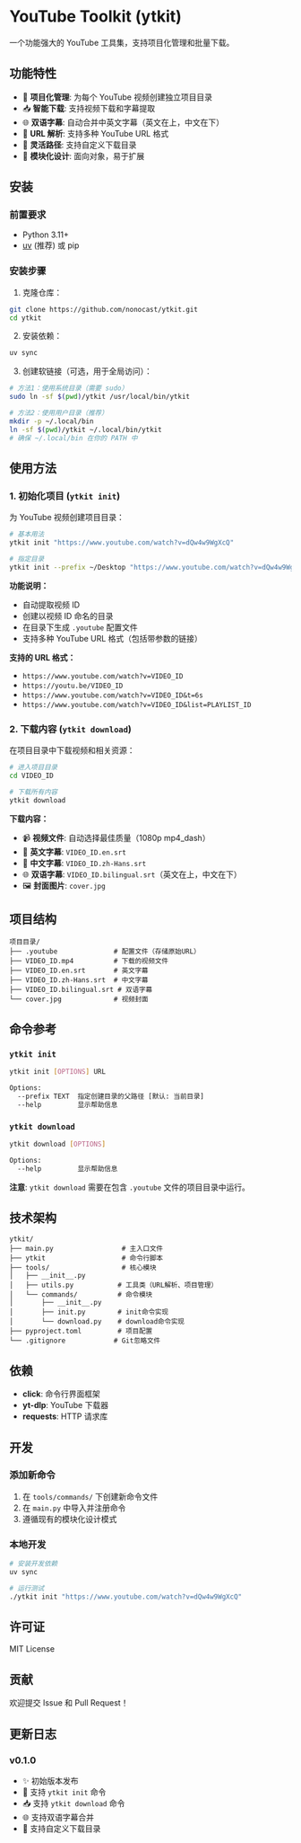 # YouTube Toolkit (ytkit)

一个功能强大的 YouTube 工具集，支持项目化管理和批量下载。

## 功能特性

- 🚀 **项目化管理**: 为每个 YouTube 视频创建独立项目目录
- 📥 **智能下载**: 支持视频下载和字幕提取
- 🌐 **双语字幕**: 自动合并中英文字幕（英文在上，中文在下）
- 🎯 **URL 解析**: 支持多种 YouTube URL 格式
- 📁 **灵活路径**: 支持自定义下载目录
- 🔧 **模块化设计**: 面向对象，易于扩展

## 安装

### 前置要求

- Python 3.11+
- [uv](https://github.com/astral-sh/uv) (推荐) 或 pip

### 安装步骤

1. 克隆仓库：
```bash
git clone https://github.com/nonocast/ytkit.git
cd ytkit
```

2. 安装依赖：
```bash
uv sync
```

3. 创建软链接（可选，用于全局访问）：
```bash
# 方法1：使用系统目录（需要 sudo）
sudo ln -sf $(pwd)/ytkit /usr/local/bin/ytkit

# 方法2：使用用户目录（推荐）
mkdir -p ~/.local/bin
ln -sf $(pwd)/ytkit ~/.local/bin/ytkit
# 确保 ~/.local/bin 在你的 PATH 中
```

## 使用方法

### 1. 初始化项目 (`ytkit init`)

为 YouTube 视频创建项目目录：

```bash
# 基本用法
ytkit init "https://www.youtube.com/watch?v=dQw4w9WgXcQ"

# 指定目录
ytkit init --prefix ~/Desktop "https://www.youtube.com/watch?v=dQw4w9WgXcQ"
```

**功能说明：**
- 自动提取视频 ID
- 创建以视频 ID 命名的目录
- 在目录下生成 `.youtube` 配置文件
- 支持多种 YouTube URL 格式（包括带参数的链接）

**支持的 URL 格式：**
- `https://www.youtube.com/watch?v=VIDEO_ID`
- `https://youtu.be/VIDEO_ID`
- `https://www.youtube.com/watch?v=VIDEO_ID&t=6s`
- `https://www.youtube.com/watch?v=VIDEO_ID&list=PLAYLIST_ID`

### 2. 下载内容 (`ytkit download`)

在项目目录中下载视频和相关资源：

```bash
# 进入项目目录
cd VIDEO_ID

# 下载所有内容
ytkit download
```

**下载内容：**
- 📹 **视频文件**: 自动选择最佳质量（1080p mp4_dash）
- 📝 **英文字幕**: `VIDEO_ID.en.srt`
- 📝 **中文字幕**: `VIDEO_ID.zh-Hans.srt`
- 🌐 **双语字幕**: `VIDEO_ID.bilingual.srt`（英文在上，中文在下）
- 🖼️ **封面图片**: `cover.jpg`

## 项目结构

```
项目目录/
├── .youtube              # 配置文件（存储原始URL）
├── VIDEO_ID.mp4          # 下载的视频文件
├── VIDEO_ID.en.srt       # 英文字幕
├── VIDEO_ID.zh-Hans.srt  # 中文字幕
├── VIDEO_ID.bilingual.srt # 双语字幕
└── cover.jpg             # 视频封面
```

## 命令参考

### `ytkit init`

```bash
ytkit init [OPTIONS] URL

Options:
  --prefix TEXT  指定创建目录的父路径 [默认: 当前目录]
  --help         显示帮助信息
```

### `ytkit download`

```bash
ytkit download [OPTIONS]

Options:
  --help         显示帮助信息
```

**注意**: `ytkit download` 需要在包含 `.youtube` 文件的项目目录中运行。

## 技术架构

```
ytkit/
├── main.py                 # 主入口文件
├── ytkit                   # 命令行脚本
├── tools/                  # 核心模块
│   ├── __init__.py
│   ├── utils.py           # 工具类（URL解析、项目管理）
│   └── commands/          # 命令模块
│       ├── __init__.py
│       ├── init.py        # init命令实现
│       └── download.py    # download命令实现
├── pyproject.toml         # 项目配置
└── .gitignore            # Git忽略文件
```

## 依赖

- **click**: 命令行界面框架
- **yt-dlp**: YouTube 下载器
- **requests**: HTTP 请求库

## 开发

### 添加新命令

1. 在 `tools/commands/` 下创建新命令文件
2. 在 `main.py` 中导入并注册命令
3. 遵循现有的模块化设计模式

### 本地开发

```bash
# 安装开发依赖
uv sync

# 运行测试
./ytkit init "https://www.youtube.com/watch?v=dQw4w9WgXcQ"
```

## 许可证

MIT License

## 贡献

欢迎提交 Issue 和 Pull Request！

## 更新日志

### v0.1.0
- ✨ 初始版本发布
- 🎯 支持 `ytkit init` 命令
- 📥 支持 `ytkit download` 命令
- 🌐 支持双语字幕合并
- 📁 支持自定义下载目录
